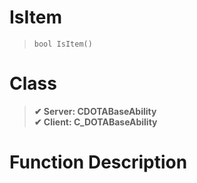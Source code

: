 # IsItem
> `bool IsItem()`
# Class
> __✔ Server: CDOTABaseAbility__  
> __✔ Client: C_DOTABaseAbility__  
# Function Description

